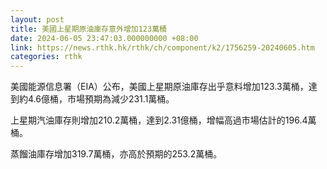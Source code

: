 ```yaml
---
layout: post
title: 美國上星期原油庫存意外增加123萬桶
date: 2024-06-05 23:47:03.000000000 +08:00
link: https://news.rthk.hk/rthk/ch/component/k2/1756259-20240605.htm
categories: rthk
---
```


美國能源信息署（EIA）公布，美國上星期原油庫存出乎意料增加123.3萬桶，達到約4.6億桶，市場預期為減少231.1萬桶。

上星期汽油庫存則增加210.2萬桶，達到2.31億桶，增幅高過市場估計的196.4萬桶。

蒸餾油庫存增加319.7萬桶，亦高於預期的253.2萬桶。
